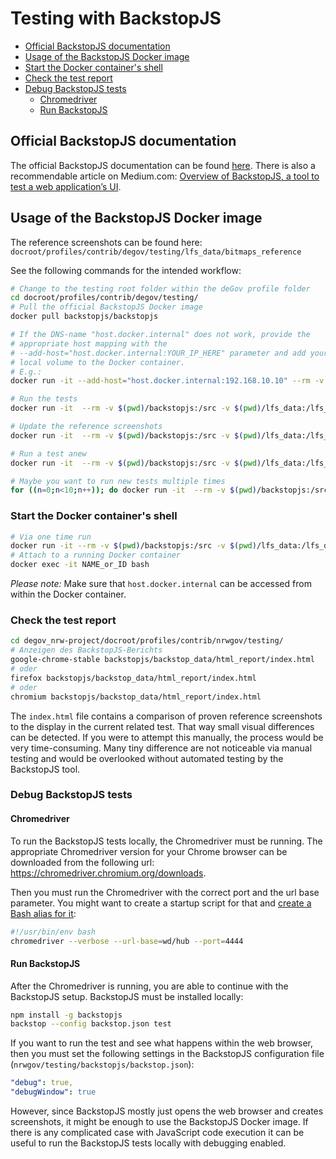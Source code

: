 # Testing with BackstopJS

- [Official BackstopJS documentation](#official-backstopjs-documentation)
- [Usage of the BackstopJS Docker image](#usage-of-the-backstopjs-docker-image)
- [Start the Docker container's shell](#start-the-docker-containers-shell)
- [Check the test report](#check-the-test-report)
- [Debug BackstopJS tests](#debug-backstopjs-tests)
    - [Chromedriver](#chromedriver)
    - [Run BackstopJS](#run-backstopjs)

## Official BackstopJS documentation

The official BackstopJS documentation can be found [here](https://github.com/garris/BackstopJS). There is also a recommendable article on Medium.com: [Overview of BackstopJS, a tool to test a web application’s UI](https://medium.com/@Fandekasp/overview-of-backstopjs-a-tool-to-test-a-web-applications-ui-99234dc6c4f2).

## Usage of the BackstopJS Docker image

The reference screenshots can be found here:
`docroot/profiles/contrib/degov/testing/lfs_data/bitmaps_reference`

See the following commands for the intended workflow:

```bash
# Change to the testing root folder within the deGov profile folder
cd docroot/profiles/contrib/degov/testing/
# Pull the official BackstopJS Docker image
docker pull backstopjs/backstopjs

# If the DNS-name "host.docker.internal" does not work, provide the
# appropriate host mapping with the 
# --add-host="host.docker.internal:YOUR_IP_HERE" parameter and add your
# local volume to the Docker container.
# E.g.:
docker run -it --add-host="host.docker.internal:192.168.10.10" --rm -v $(pwd)/backstopjs:/src -v $(pwd)/lfs_data:/lfs_data backstopjs/backstopjs test

# Run the tests
docker run -it  --rm -v $(pwd)/backstopjs:/src -v $(pwd)/lfs_data:/lfs_data backstopjs/backstopjs test

# Update the reference screenshots
docker run -it  --rm -v $(pwd)/backstopjs:/src -v $(pwd)/lfs_data:/lfs_data backstopjs/backstopjs reference

# Run a test anew
docker run -it  --rm -v $(pwd)/backstopjs:/src -v $(pwd)/lfs_data:/lfs_data backstopjs/backstopjs reference --filter "<TESTT LABEL>"

# Maybe you want to run new tests multiple times
for ((n=0;n<10;n++)); do docker run -it  --rm -v $(pwd)/backstopjs:/src -v $(pwd)/lfs_data:/lfs_data backstopjs/backstopjs test --filter "Verify overlay icons"; done
```

### Start the Docker container's shell

```bash
# Via one time run
docker run -it --rm -v $(pwd)/backstopjs:/src -v $(pwd)/lfs_data:/lfs_data --entrypoint="" backstopjs/backstopjs bash
# Attach to a running Docker container
docker exec -it NAME_or_ID bash
```

*Please note:* Make sure that `host.docker.internal` can be accessed from within the Docker container.

### Check the test report

```bash
cd degov_nrw-project/docroot/profiles/contrib/nrwgov/testing/
# Anzeigen des BackstopJS-Berichts
google-chrome-stable backstopjs/backstop_data/html_report/index.html
# oder
firefox backstopjs/backstop_data/html_report/index.html
# oder
chromium backstopjs/backstop_data/html_report/index.html
```

The `index.html` file contains a comparison of proven reference screenshots to the display in the current related test. That way small visual differences can be detected. If you were to attempt this manually, the process would be very time-consuming. Many tiny difference are not noticeable via manual testing and would be overlooked without automated testing by the BackstopJS tool.

### Debug BackstopJS tests

#### Chromedriver

To run the BackstopJS tests locally, the Chromedriver must be running. The appropriate Chromedriver version for your Chrome browser can be downloaded from the following url: <https://chromedriver.chromium.org/downloads>.

Then you must run the Chromedriver with the correct port and the url base parameter. You might want to create a startup script for that and [create a Bash alias for it](https://linuxize.com/post/how-to-create-bash-aliases/):

```bash
#!/usr/bin/env bash
chromedriver --verbose --url-base=wd/hub --port=4444
```

#### Run BackstopJS

After the Chromedriver is running, you are able to continue with the BackstopJS setup. BackstopJS must be installed locally:

```bash
npm install -g backstopjs
backstop --config backstop.json test
```

If you want to run the test and see what happens within the web browser, then you must set the following settings in the BackstopJS configuration file (`nrwgov/testing/backstopjs/backstop.json`):

```yml
"debug": true,
"debugWindow": true
```

However, since BackstopJS mostly just opens the web browser and creates screenshots, it might be enough to use the BackstopJS Docker image. If there is any complicated case with JavaScript code execution it can be useful to run the BackstopJS tests locally with debugging enabled. 
